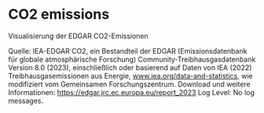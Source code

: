 # CO2 emissions
Visualisierung der EDGAR CO2-Emissionen 

Quelle: IEA-EDGAR CO2, ein Bestandteil der EDGAR (Emissionsdatenbank für globale atmosphärische Forschung) Community-Treibhausgasdatenbank Version 8.0 (2023), einschließlich oder basierend auf Daten von IEA (2022) Treibhausgasemissionen aus Energie, www.iea.org/data-and-statistics, wie modifiziert vom Gemeinsamen Forschungszentrum. Download und weitere Informationen: https://edgar.jrc.ec.europa.eu/report_2023
Log Level:
No log messages.
